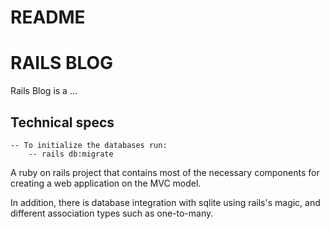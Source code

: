 # README

# RAILS BLOG 

Rails Blog is a ...

## Technical specs

    -- To initialize the databases run:
        -- rails db:migrate
        
A ruby on rails project that contains most of the necessary components for creating a web application on the MVC model.

In addition, there is database integration with sqlite using rails's magic, and different association types such as one-to-many.